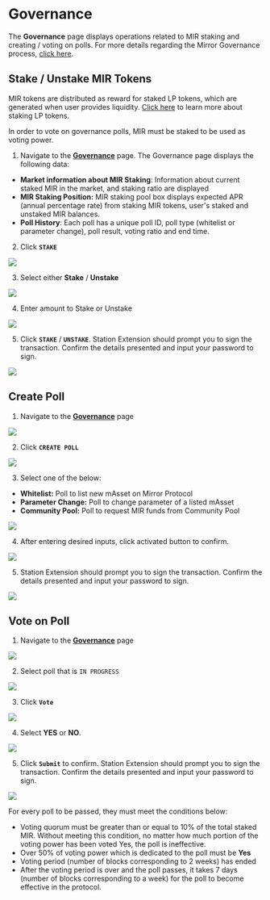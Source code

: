 # Governance

The **Governance** page displays operations related to MIR staking and creating / voting on polls. For more details regarding the Mirror Governance process, [click here](../../protocol/governance.md).

## Stake / Unstake MIR Tokens

MIR tokens are distributed as reward for staked LP tokens, which are generated when user provides liquidity. [Click here](stake.md) to learn more about staking LP tokens.

In order to vote on governance polls, MIR must be staked to be used as voting power.

1. Navigate to the [**Governance**](https://app-staging.mirrorprotocol.com/gov) page. The Governance page displays the following data:

* **Market information about MIR Staking**: Information about current staked MIR in the market, and staking ratio are displayed
* **MIR Staking Position:** MIR staking pool box displays expected APR \(annual percentage rate\) from staking MIR tokens, user's staked and unstaked MIR balances.
* **Poll History**: Each poll has a unique poll ID, poll type \(whitelist or parameter change\), poll result, voting ratio and end time.

2. Click **`STAKE`**

![](../../.gitbook/assets/image%20%2840%29.png)

3. Select either **Stake** / **Unstake**

![](../../.gitbook/assets/image%20%2838%29.png)

4. Enter amount to Stake or Unstake

![](../../.gitbook/assets/image%20%2830%29.png)

5. Click **`STAKE`** / **`UNSTAKE`**. Station Extension should prompt you to sign the transaction. Confirm the details presented and input your password to sign.

![](../../.gitbook/assets/image%20%2867%29.png)

## Create Poll

1. Navigate to the [**Governance**](https://app-staging.mirrorprotocol.com/gov) page

![](../../.gitbook/assets/image%20%2851%29.png)

2. Click **`CREATE POLL`**

![](../../.gitbook/assets/image%20%2843%29.png)

3. Select one of the below:

* **Whitelist:** Poll to list new mAsset on Mirror Protocol
* **Parameter Change:** Poll to change parameter of a listed mAsset
* **Community Pool:** Poll to request MIR funds from Community Pool

![](../../.gitbook/assets/image%20%2820%29.png)

4. After entering desired inputs, click activated button to confirm. 

![](../../.gitbook/assets/image%20%2839%29.png)

5. Station Extension should prompt you to sign the transaction. Confirm the details presented and input your password to sign.

![](../../.gitbook/assets/image%20%2861%29.png)

## Vote on Poll

1. Navigate to the [**Governance**](https://app-staging.mirrorprotocol.com/gov) page

![](../../.gitbook/assets/image%20%2854%29.png)

2. Select poll that is `IN PROGRESS`

![](../../.gitbook/assets/image%20%2845%29.png)

3. Click **`Vote`**

![](../../.gitbook/assets/image%20%2826%29.png)

4. Select **YES** or **NO**. 

![](../../.gitbook/assets/image%20%2831%29.png)

5. Click **`Submit`** to confirm. Station Extension should prompt you to sign the transaction. Confirm the details presented and input your password to sign.

![](../../.gitbook/assets/image%20%2844%29.png)

For every poll to be passed, they must meet the conditions below:

* Voting quorum must be greater than or equal to 10% of the total staked MIR. Without meeting this condition, no matter how much portion of the voting power has been voted Yes, the poll is ineffective.
* Over 50% of voting power which is dedicated to the poll must be **Yes**
* Voting period \(number of blocks corresponding to 2 weeks\) has ended
* After the voting period is over and the poll passes, it takes 7 days \(number of blocks corresponding to a week\) for the poll to become effective in the protocol.

